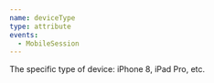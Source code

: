 ```yaml
---
name: deviceType
type: attribute
events:
  - MobileSession
---
```


The specific type of device: iPhone 8, iPad Pro, etc.